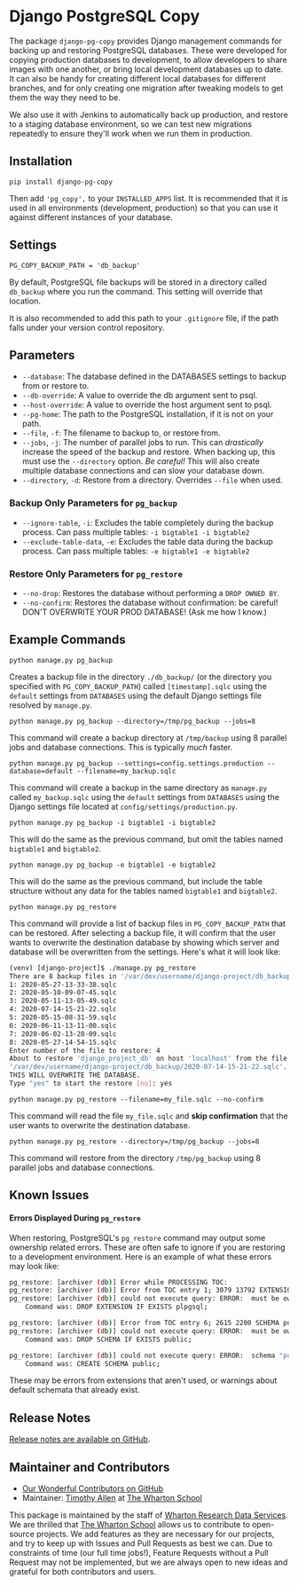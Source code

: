 # Django PostgreSQL Copy

The package `django-pg-copy` provides Django management commands for backing up and restoring PostgreSQL databases. These were developed for copying production databases to development, to allow developers to share images with one another, or bring local development databases up to date. It can also be handy for creating different local databases for different branches, and for only creating one migration after tweaking models to get them the way they need to be.

We also use it with Jenkins to automatically back up production, and restore to a staging database environment, so we can test new migrations repeatedly to ensure they'll work when we run them in production.

## Installation

`pip install django-pg-copy`

Then add `'pg_copy',` to your `INSTALLED_APPS` list. It is recommended that it is used in all environments (development, production) so that you can use it against different instances of your database.

## Settings

`PG_COPY_BACKUP_PATH = 'db_backup'`

By default, PostgreSQL file backups will be stored in a directory called `db_backup` where you run the command. This setting will override that location.

It is also recommended to add this path to your `.gitignore` file, if the path falls under your version control repository.

## Parameters

* `--database`: The database defined in the DATABASES settings to backup from or restore to.
* `--db-override`: A value to override the db argument sent to psql.
* `--host-override`: A value to override the host argument sent to psql.
* `--pg-home`: The path to the PostgreSQL installation, if it is not on your path.
* `--file`, `-f`: The filename to backup to, or restore from.
* `--jobs`, `-j`: The number of parallel jobs to run. This can *drastically* increase the speed of the backup and restore. When backing up, this must use the `--directory` option. *Be careful!* This will also create multiple database connections and can slow your database down.
* `--directory`, `-d`: Restore from a directory. Overrides `--file` when used.

### Backup Only Parameters for `pg_backup`

* `--ignore-table`, `-i`: Excludes the table completely during the backup process. Can pass multiple tables: `-i bigtable1 -i bigtable2`
* `--exclude-table-data`, `-e`: Excludes the table data during the backup process. Can pass multiple tables: `-e bigtable1 -e bigtable2`

### Restore Only Parameters for `pg_restore`

* `--no-drop`: Restores the database without performing a `DROP OWNED BY`.
* `--no-confirm`: Restores the database without confirmation: be careful! DON'T OVERWRITE YOUR PROD DATABASE! (Ask me how I know.)

## Example Commands

`python manage.py pg_backup`

Creates a backup file in the directory `./db_backup/` (or the directory you specified with `PG_COPY_BACKUP_PATH`) called `[timestamp].sqlc` using the `default` settings from `DATABASES` using the default Django settings file resolved by `manage.py`.

`python manage.py pg_backup --directory=/tmp/pg_backup --jobs=8`

This command will create a backup directory at `/tmp/backup` using 8 parallel jobs and database connections. This is typically *much* faster.

`python manage.py pg_backup --settings=config.settings.production --database=default --filename=my_backup.sqlc`

This command will create a backup in the same directory as `manage.py` called `my_backup.sqlc` using the `default` settings from `DATABASES` using the Django settings file located at `config/settings/production.py`.

`python manage.py pg_backup -i bigtable1 -i bigtable2`

This will do the same as the previous command, but omit the tables named `bigtable1` and `bigtable2`.

`python manage.py pg_backup -e bigtable1 -e bigtable2`

This will do the same as the previous command, but include the table structure without any data for the tables named `bigtable1` and `bigtable2`.

`python manage.py pg_restore`

This command will provide a list of backup files in `PG_COPY_BACKUP_PATH` that can be restored. After selecting a backup file, it will confirm that the user wants to overwrite the destination database by showing which server and database will be overwritten from the settings. Here's what it will look like:

```bash
(venv) [django-project]$ ./manage.py pg_restore
There are 8 backup files in '/var/dev/username/django-project/db_backup'. Which would you like to restore?
1: 2020-05-27-13-33-38.sqlc
2: 2020-05-10-09-07-45.sqlc
3: 2020-05-11-13-05-49.sqlc
4: 2020-07-14-15-21-22.sqlc
5: 2020-05-15-08-31-59.sqlc
6: 2020-06-11-13-11-00.sqlc
7: 2020-06-02-13-28-09.sqlc
8: 2020-05-27-14-54-15.sqlc
Enter number of the file to restore: 4
About to restore 'django_project_db' on host 'localhost' from the file:
'/var/dev/username/django-project/db_backup/2020-07-14-15-21-22.sqlc'.
THIS WILL OVERWRITE THE DATABASE.
Type "yes" to start the restore [no]: yes
```

`python manage.py pg_restore --filename=my_file.sqlc --no-confirm`

This command will read the file `my_file.sqlc` and **skip confirmation** that the user wants to overwrite the destination database.

`python manage.py pg_restore --directory=/tmp/pg_backup --jobs=8`

This command will restore from the directory `/tmp/pg_backup` using 8 parallel jobs and database connections.

## Known Issues

#### Errors Displayed During `pg_restore`

When restoring, PostgreSQL's `pg_restore` command may output some ownership related errors. These are often safe to ignore if you are restoring to a development environment. Here is an example of what these errors may look like:

```bash
pg_restore: [archiver (db)] Error while PROCESSING TOC:
pg_restore: [archiver (db)] Error from TOC entry 1; 3079 13792 EXTENSION plpgsql
pg_restore: [archiver (db)] could not execute query: ERROR:  must be owner of extension plpgsql
    Command was: DROP EXTENSION IF EXISTS plpgsql;

pg_restore: [archiver (db)] Error from TOC entry 6; 2615 2200 SCHEMA public postgres
pg_restore: [archiver (db)] could not execute query: ERROR:  must be owner of schema public
    Command was: DROP SCHEMA IF EXISTS public;

pg_restore: [archiver (db)] could not execute query: ERROR:  schema "public" already exists
    Command was: CREATE SCHEMA public;
```

These may be errors from extensions that aren't used, or warnings about default schemata that already exist.

## Release Notes

[Release notes are available on GitHub](https://github.com/FlipperPA/django-pg-copy/releases).

## Maintainer and Contributors

* [Our Wonderful Contributors on GitHub](https://github.com/FlipperPA/django-pg-copy/graphs/contributors)
* Maintainer: [Timothy Allen](https://github.com/FlipperPA) at [The Wharton School](https://github.com/wharton)

This package is maintained by the staff of [Wharton Research Data Services](https://wrds.wharton.upenn.edu/). We are thrilled that [The Wharton School](https://www.wharton.upenn.edu/) allows us to contribute to open-source projects. We add features as they are necessary for our projects, and try to keep up with Issues and Pull Requests as best we can. Due to constraints of time (our full time jobs!), Feature Requests without a Pull Request may not be implemented, but we are always open to new ideas and grateful for both contributors and users.

